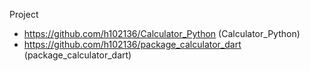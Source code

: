 Project
- https://github.com/h102136/Calculator_Python (Calculator_Python)
- https://github.com/h102136/package_calculator_dart (package_calculator_dart)
